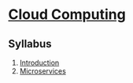 # [Cloud Computing](https://fenix.ciencias.ulisboa.pt/degrees/engenharia-informatica-564500436615277/disciplina-curricular/846155801952539)

## Syllabus
1. [Introduction](./1-introduction.md)
2. [Microservices](./2-microservices.md)
